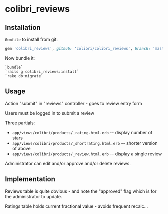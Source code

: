 colibri_reviews
===============

Installation
------------

`Gemfile` to install from git:
```ruby
gem 'colibri_reviews', github: 'colibri/colibri_reviews', branch: 'master'
```

Now bundle it:

    `bundle`
    `rails g colibri_reviews:install`
    `rake db:migrate`

    

Usage
-----

Action "submit" in "reviews" controller - goes to review entry form

Users must be logged in to submit a review

Three partials:
 - `app/views/colibri/products/_rating.html.erb` -- display number of stars
 - `app/views/colibri/products/_shortrating.html.erb` -- shorter version of above
 - `app/views/colibri/products/_review.html.erb` -- display a single review

Administrator can edit and/or approve and/or delete reviews.

Implementation
--------------

Reviews table is quite obvious - and note the "approved" flag which is for the
administrator to update.

Ratings table holds current fractional value - avoids frequent recalc...
